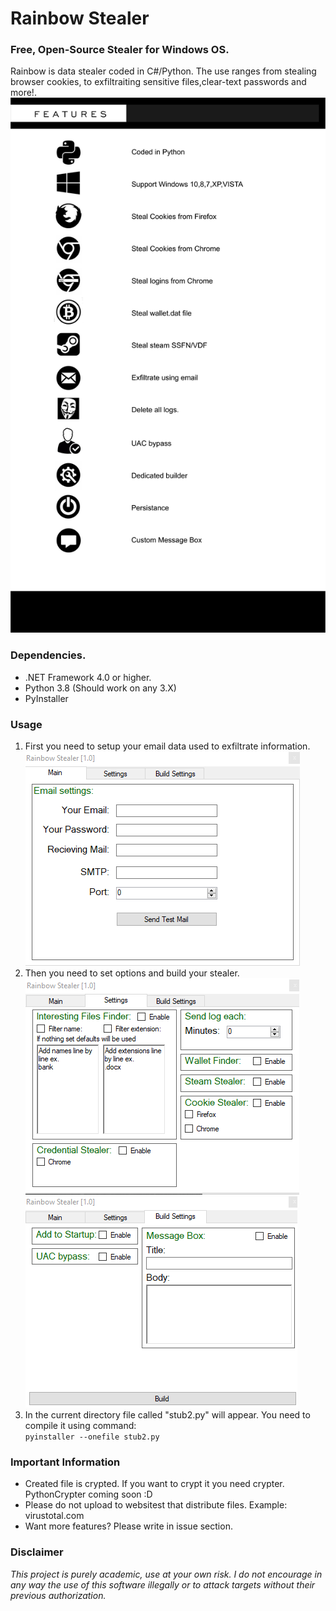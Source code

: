 # Rainbow Stealer
### Free, Open-Source Stealer for Windows OS.         
Rainbow is data stealer coded in C#/Python. The use ranges from stealing browser cookies, to exfiltraiting sensitive files,clear-text passwords and more!.        
![alt text](https://github.com/remix30303/Rainbow_stealer/blob/master/features.jpg)
### Dependencies.
* .NET Framework 4.0 or higher.
* Python 3.8 (Should work on any 3.X)
* PyInstaller
### Usage
1. First you need to setup your email data used to exfiltrate information.          
![alt text](https://github.com/remix30303/Rainbow_stealer/blob/master/SMTP.png)
2. Then you need to set options and build your stealer.             
![alt text](https://github.com/remix30303/Rainbow_stealer/blob/master/options.png)
![alt text](https://github.com/remix30303/Rainbow_stealer/blob/master/build.png)
3. In the current directory file called "stub2.py" will appear. You need to compile it using command:           
`pyinstaller --onefile stub2.py`
### Important Information
* Created file is crypted. If you want to crypt it you need crypter. PythonCrypter coming soon :D
* Please do not upload to websitest that distribute files. Example: virustotal.com
* Want more features? Please write in issue section.
### Disclaimer
*This project is purely academic, use at your own risk. I do not encourage in any way the use of this software illegally or to attack targets without their previous authorization.*

  
